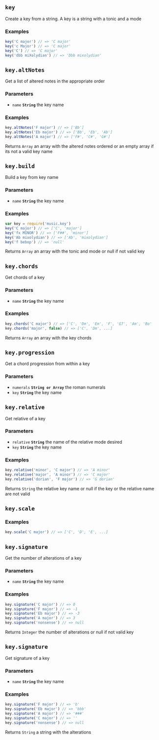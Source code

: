 ## `key`

Create a key from a string. A key is a string with a tonic and a mode



### Examples

```js
key('C major') // => 'C major'
key('c Major') // => 'C major'
key('C') // => 'C major'
key('dbb miXolydian') // => 'Dbb mixolydian'
```



## `key.altNotes`

Get a list of altered notes in the appropriate order

### Parameters

* `name` **`String`** the key name


### Examples

```js
key.altNotes('F major') // => ['Bb']
key.altNotes('Eb major') // => ['Bb', 'Eb', 'Ab']
key.altNotes('A major') // => ['F#', 'C#', 'G#']
```

Returns `Array` an array with the altered notes ordered or an empty array
if its not a valid key name


## `key.build`

Build a key from key name

### Parameters

* `name` **`String`** the key name


### Examples

```js
var key = require('music.key')
key('C major') // => ['C', 'major']
key('fx MINOR') // => ['F##', 'minor']
key('Ab mixolydian') // => ['Ab', 'mixolydian']
key('f bebop') // => 'null'
```

Returns `Array` an array with the tonic and mode or null if not valid key


## `key.chords`

Get chords of a key

### Parameters

* `name` **`String`** the key name


### Examples

```js
key.chords('C major') // => ['C', 'Dm', 'Em', 'F', 'G7', 'Am', 'Bo'
key.chords('major', false) // => ['C', 'Dm', ...]
```

Returns `Array` an array with the key chords


## `key.progression`

Get a chord progression from within a key

### Parameters

* `numerals` **`String or Array`** the roman numerals
* `key` **`String`** the key name





## `key.relative`

Get relative of a key

### Parameters

* `relative` **`String`** the name of the relative mode desired
* `key` **`String`** the key name


### Examples

```js
key.relative('minor', 'C major') // => 'A minor'
key.relative('major', 'A minor') // => 'C major'
key.relative('dorian', 'F major') // => 'G dorian'
```

Returns `String` the relative key name or null if the key or the relative name
are not valid


## `key.scale`





### Examples

```js
key.scale('C major') // => ['C', 'D', 'E', ...]
```



## `key.signature`

Get the number of alterations of a key

### Parameters

* `name` **`String`** the key name


### Examples

```js
key.signature('C major') // => 0
key.signature('F major') // => -1
key.signature('Eb major') // => -3
key.signature('A major') // => 3
key.signature('nonsense') // => null
```

Returns `Integer` the number of alterations or null if not valid key


## `key.signature`

Get signature of a key

### Parameters

* `name` **`String`** the key name


### Examples

```js
key.signature('F major') // => 'b'
key.signature('Eb major') // => 'bbb'
key.signature('A major') // => '###'
key.signature('C major') // => ''
key.signature('nonsense') // => null
```

Returns `String` a string with the alterations


